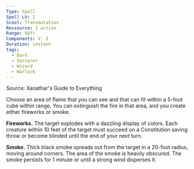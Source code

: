 ```yaml
---
Type: Spell
Spell LV: 2
Scool: Transmutation
Ressource: 1 action
Range: 60ft
Components: V, S
Duration: instant
tags:
  - Bard
  - Sorcerer
  - Wizard
  - Warlock
---
```

Source: Xanathar's Guide to Everything

Choose an area of flame that you can see and that can fit within a 5-foot cube within range. You can extinguish the fire in that area, and you create either fireworks or smoke.

**Fireworks.** The target explodes with a dazzling display of colors. Each creature within 10 feet of the target must succeed on a Constitution saving throw or become blinded until the end of your next turn.

**Smoke.** Thick black smoke spreads out from the target in a 20-foot radius, moving around corners. The area of the smoke is heavily obscured. The smoke persists for 1 minute or until a strong wind disperses it.